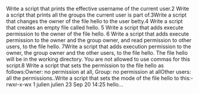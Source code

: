 Write a script that prints the effective username of the current user.2 Write a script that prints all the groups the current user is part of.3Write a script that changes the owner of the file hello to the user betty.4 Write a script that creates an empty file called hello. 5 Write a script that adds execute permission to the owner of the file hello. 6 Write a script that adds execute permission to the owner and the group owner, and read permission to other users, to the file hello. 7Write a script that adds execution permission to the owner, the group owner and the other users, to the file hello. The file hello will be in the working directory. You are not allowed to use commas for this script.8 Write a script that sets the permission to the file hello as follows:Owner: no permission at all, Group: no permission at allOther users: all the permissions..Write a script that sets the mode of the file hello to this:-rwxr-x-wx 1 julien julien 23 Sep 20 14:25 hello...
